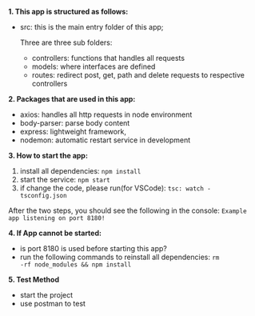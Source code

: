  <b>1. This app is structured as follows:</b>
* src: this is the main entry folder of this app;
     
     Three are three sub folders: 
     * controllers: functions that handles all requests
     * models: where interfaces are defined
     * routes: redirect post, get, path and delete requests to respective controllers

<b>2. Packages that are used in this app:</b>

* axios: handles all http requests in node environment
* body-parser: parse body content
* express: lightweight framework,
* nodemon: automatic restart service in development

<b>3. How to start the app:</b>
1. install all dependencies:
<code>npm install </code>
2. start the service:
<code>npm start</code>
3. if change the code, please run(for VSCode):
<code>tsc: watch - tsconfig.json</code>

After the two steps, you should see the following in the console:
<code>Example app listening on port 8180!
</code>

<b>4. If App cannot be started:</b>
* is port 8180 is used before starting this app?
* run the following commands to reinstall all dependencies:
<code>rm -rf node_modules && npm install </code>

<b>5. Test Method</b>
* start the project 
* use postman to test
